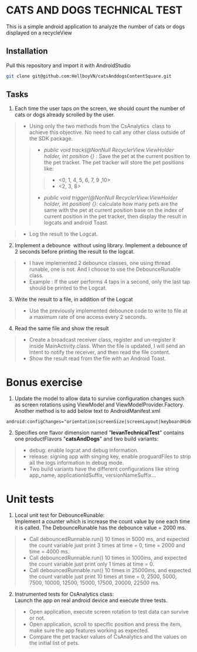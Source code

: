 # CATS AND DOGS TECHNICAL TEST

This is a simple android application to analyze the number of cats or dogs displayed on a recycleView

## Installation

Pull this repository and import it with AndroidStudio

```bash
git clone git@github.com:HellboyVN/catsAnddogsContentSquare.git
```

## Tasks

1. Each time the user taps on the screen, we should count the number of cats or dogs already scrolled by the user.
>* Using only the two methods from the CsAnalytics​ ​ class to achieve this objective. No need to call any other class outside of the SDK package.
>>* *public void track(@NonNull RecyclerView.ViewHolder holder, int position {}* : Save the pet at the current position to the pet tracker. The pet tracker will store the pet positions like:
>>>* <dog> <0, 1, 4, 5, 6, 7, 9 ,10>
>>>* <cat> <2, 3, 8>
>>* *public void trigger(@NonNull RecyclerView.ViewHolder holder, int position) {}*: calculate how many pets are the same with the pet at current position base on the index of current position in the pet tracker, then display the result in logcats and android Toast.

>* Log the result to the Logcat.

2. Implement a debounce ​ without​ using library. Implement a debounce of 2 seconds before printing the result to the logcat.
>* I have implemented 2 debounce classes, one using thread runable, one is not. And I choose to use the DebounceRunable class.
>* Example​ : If the user performs 4 taps in a second, only the last tap should be printed to the Logcat.
3. Write the result to a file, in addition of the Logcat
>* Use the previously implemented debounce code to write to file at a maximum rate of one access every 2 seconds.
4. Read the same file and show the result
>* Create a broadcast receiver class, register and un-register it inside MainActivity.class. When the file is updated, I will send an intent to notify the receiver, and then read the file content.
>* Show the result read from the file with an Android Toast.

# Bonus exercise
1. Update the model to allow data to survive configuration changes such as screen rotations using ViewModel and ViewModelProvider.Factory.\
Another method is to add below text to AndroidManifest.xml
```android
android:configChanges="orientation|screenSize|screenLayout|keyboardHidden"
```

2. Specifies one flavor dimension named "**levanTechnicalTest**" contains one productFlavors "**catsAndDogs**" and two  build variants:
>* debug: enable logcat and debug information.
>* release: signing app with singing key, enable proguardFiles to strip all the logs information in debug mode.
>* Two build variants have the different configurations like string app_name,  applicationIdSuffix, versionNameSuffix...

# Unit tests

1. Local unit test for DebounceRunable:\
Implement a counter which is increase the count value by one each time it is called. The DebounceRunable has the debounce value = 2000 ms.

>* Call debouncedRunnable.run() 10 times in 5000 ms, and expected the count variable just print 3 times at time = 0, time = 2000 and time = 4000 ms.
>* Call debouncedRunnable.run() 10 times in 1000ms, and expected the count variable just print only 1 times at time = 0.
>* Call debouncedRunnable.run() 10 times in 25000ms, and expected the count variable just print 10 times at time = 0, 2500, 5000, 7500, 10000, 12500, 15000, 17500, 20000, 22500 ms.

2. Instrumented tests for CsAnalytics class:\
Launch the app on real android device and execute three tests.

>* Open application, execute screen rotation to test data can survive or not.
>* Open application, scroll to specific position and press the item, make sure the app features working as expected.
>* Compare the pet tracker values of CsAnalytics and the values on the initial list of pets.

        

